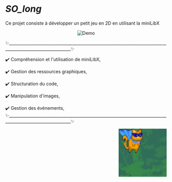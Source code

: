  # *SO_long*
    
Ce projet consiste à développer un petit jeu en 2D en utilisant la miniLibX

<p align="center">
  <img src="so_long/assets/.gif/So_l_oS.gif" alt="Demo" width="300"/>
</p>

✨_____________________________________________________________________________________________________________✨ 

✔️ Compréhension et l'utilisation de miniLibX, 

✔️ Gestion des ressources graphiques, 

✔️ Structuration du code, 

✔️ Manipulation d'images,

✔️ Gestion des événements,
✨_____________________________________________________________________________________________________________✨ 


<p align="right">
  <img src="so_long/assets/player/p.png" alt="Super-Cat-Player" width="150"/>
</p>
